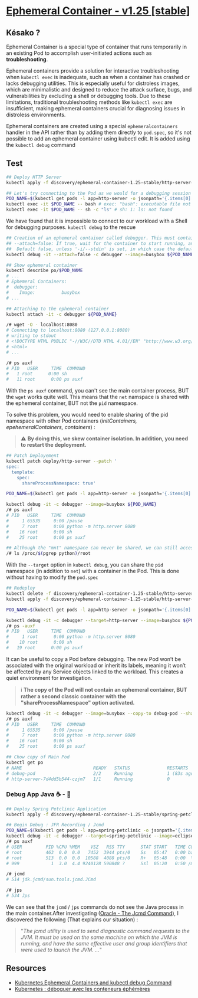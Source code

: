 # [Ephemeral Container - v1.25 [stable]][ephemeral-container-doc]

## Késako ?

Ephemeral Container is a special type of container that runs temporarily in an existing Pod to accomplish user-initiated actions such as **troubleshooting**.

Ephemeral containers provide a solution for interactive troubleshooting when `kubectl exec` is inadequate, such as when a container has crashed or lacks debugging utilities. This is especially useful for distroless images, which are minimalistic and designed to reduce the attack surface, bugs, and vulnerabilities by excluding a shell or debugging tools. Due to these limitations, traditional troubleshooting methods like `kubectl exec` are insufficient, making ephemeral containers crucial for diagnosing issues in distroless environments.

Ephemeral containers are created using a special `ephemeralcontainers` handler in the API rather than by adding them directly to `pod.spec`, so it's not possible to add an ephemeral container using kubectl edit. It is added using the `kubectl debug` command

## Test

```bash
## Deploy HTTP Server
kubectl apply -f discovery/ephemeral-container-1.25-stable/http-server-distroless.deploy.yml

## Let's try connecting to the Pod as we would for a debugging session
POD_NAME=$(kubectl get pods -l app=http-server -o jsonpath='{.items[0].metadata.name}')
kubectl exec -it $POD_NAME -- bash # exec: "bash": executable file not found in $PATH: unknown
kubectl exec -it $POD_NAME -- sh -c "ls" # sh: 1: ls: not found
```

We have found that it is impossible to connect to our workload with a Shell for debugging purposes. `kubectl debug` to the rescue

```bash
## Creation of an ephemeral container called debugger. This must contain the tools needed for debugging -> busybox
## --attach=false: If true, wait for the container to start running, and then attach as if 'kubectl attach ...' were called.
##  Default false, unless '-i/--stdin' is set, in which case the default is true.
kubectl debug -it --attach=false -c debugger --image=busybox ${POD_NAME}

## Show ephemeral container
kubectl describe po/$POD_NAME
# ...
# Ephemeral Containers:
#  debugger:
#    Image:          busybox
# ...

## Attaching to the ephemeral container
kubectl attach -it -c debugger ${POD_NAME}

/# wget -O - localhost:8080
# Connecting to localhost:8080 (127.0.0.1:8080)
# writing to stdout
# <!DOCTYPE HTML PUBLIC "-//W3C//DTD HTML 4.01//EN" "http://www.w3.org/TR/html4/strict.dtd">
# <html>
# ...

/# ps auxf
# PID   USER     TIME  COMMAND
#   1 root      0:00 sh
#   11 root      0:00 ps auxf
```

With the `ps auxf` command, you can't see the main container process, BUT the `wget` works quite well. This means that the `net` namspace is shared with the ephemeral container, BUT not the `pid` namespace.

To solve this problem, you would need to enable sharing of the pid namespace with other Pod containers (*initContainers, epehemeralContainers, containers*) :

> ⚠️ **By doing this, we skew container isolation. In addition, you need to restart the deployment.**

```bash
## Patch Deployement
kubectl patch deploy/http-server --patch '
spec:
  template:
    spec:
      shareProcessNamespace: true'

POD_NAME=$(kubectl get pods -l app=http-server -o jsonpath='{.items[0].metadata.name}')

kubectl debug -it -c debugger --image=busybox ${POD_NAME}
/# ps auxf
# PID   USER     TIME  COMMAND
#     1 65535     0:00 /pause
#     7 root      0:00 python -m http.server 8080
#    16 root      0:00 sh
#    25 root      0:00 ps auxf

## Although the "mnt" namespace can never be shared, we can still access the file system of the main container
/# ls /proc/$(pgrep python)/root
```

With the `--target` option in `kubectl debug`, you can share the `pid` namespace (in addition to `net`) with a container in the Pod. This is done without having to modify the `pod.spec`

```bash
## Redeploy
kubectl delete -f discovery/ephemeral-container-1.25-stable/http-server-distroless.deploy.yml
kubectl apply -f discovery/ephemeral-container-1.25-stable/http-server-distroless.deploy.yml

POD_NAME=$(kubectl get pods -l app=http-server -o jsonpath='{.items[0].metadata.name}')

kubectl debug -it -c debugger --target=http-server --image=busybox ${POD_NAME}
/# ps -auxf
# PID   USER     TIME  COMMAND
#     1 root      0:00 python -m http.server 8080
#    10 root      0:00 sh
#   19 root      0:00 ps auxf
```

It can be useful to copy a Pod before debugging. The new Pod won’t be associated with the original workload or inherit its labels, meaning it won’t be affected by any Service objects linked to the workload. This creates a quiet environment for investigation.

> ℹ️ **The copy of the Pod will not contain an ephemeral container, BUT rather a second classic container with the "shareProcessNamespace" option activated.**

```bash
kubectl debug -it -c debugger --image=busybox --copy-to debug-pod --share-processes ${POD_NAME}
/# ps auxf
# PID   USER     TIME  COMMAND
#     1 65535     0:00 /pause
#     7 root      0:00 python -m http.server 8080
#    16 root      0:00 sh
#    25 root      0:00 ps auxf

## Chow copy of Main Pod
kubectl get po
# NAME                           READY   STATUS              RESTARTS      AGE
# debug-pod                      2/2     Running             1 (83s ago)   3m29s
# http-server-7d4dd5b544-czjm7   1/1     Running             0             15m
```

### Debug App Java ☕ - 🚧

```bash
## Deploy Spring Petclinic Application
kubectl apply -f discovery/ephemeral-container-1.25-stable/spring-petclinic.deploy.yml

## Begin Debug : JFR Recording / Jcmd
POD_NAME=$(kubectl get pods -l app=spring-petclinic -o jsonpath='{.items[0].metadata.name}')
kubectl debug -it -c debugger --target=spring-petclinic --image=eclipse-temurin:17-jdk ${POD_NAME} -- bash
/# ps auxf
# USER         PID %CPU %MEM    VSZ   RSS TTY      STAT START   TIME COMMAND
# root         463  0.0  0.0   7452  3944 pts/0    Ss   05:47   0:00 bash
# root         513  0.0  0.0  10588  4088 pts/0    R+   05:48   0:00  \_ ps auxf
# 999            1  3.0  4.4 9240128 590848 ?      Ssl  05:20   0:50 /media/rosetta/rosetta /opt/java/openjdk/bin/java java -jar /usr/local/jetty/start.jar

/# jcmd
# 514 jdk.jcmd/sun.tools.jcmd.JCmd

/# jps
# 534 Jps

```

We can see that the `jcmd` / `jps` commands do not see the Java process in the main container.After investigating ([Oracle - The Jcmd Command][oracle-jcmd-command-doc]), I discovered the following (That explains our situation) :

> "*The jcmd utility is used to send diagnostic command requests to the JVM. It must be used on the same machine on which the JVM is running, and have the same effective user and group identifiers that were used to launch the JVM.  ...*"

## Resources

- [Kubernetes Ephemeral Containers and kubectl debug Command][kubernetes-ephemeral-containers-blog-iximiuz]
- [Kubernetes : déboguer avec les conteneurs éphémères][k8s-debug-ephemeral-containers-blog-adaltas]

<!-- Links -->
[ephemeral-container-doc]: https://kubernetes.io/docs/concepts/workloads/pods/ephemeral-containers/
[kubernetes-ephemeral-containers-blog-iximiuz]: https://iximiuz.com/en/posts/kubernetes-ephemeral-containers/
[k8s-debug-ephemeral-containers-blog-adaltas]: https://www.adaltas.com/fr/2023/02/07/k8s-debug-ephemeral-containers/
[oracle-jcmd-command-doc]: https://docs.oracle.com/en/java/javase/17/docs/specs/man/jcmd.html
